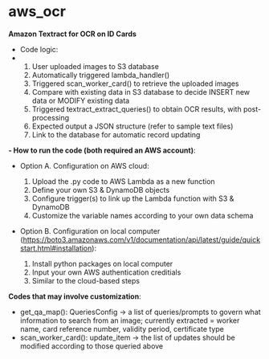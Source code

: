 # aws_ocr
**Amazon Textract for OCR on ID Cards**
- Code logic:
- 1) User uploaded images to S3 database
  2) Automatically triggered lambda_handler()
  3) Triggered scan_worker_card() to retrieve the uploaded images
  4) Compare with existing data in S3 database to decide INSERT new data or MODIFY existing data
  5) Triggered textract_extract_queries() to obtain OCR results, with post-processing
  6) Expected output a JSON structure (refer to sample text files)
  7) Link to the database for automatic record updating

**- How to run the code (both required an AWS account)**:
- Option A. Configuration on AWS cloud:
     1) Upload the .py code to AWS Lambda as a new function
     2) Define your own S3 & DynamoDB objects
     3) Configure trigger(s) to link up the Lambda function with S3 & DynamoDB
     4) Customize the variable names according to your own data schema
  
- Option B. Configuration on local computer (https://boto3.amazonaws.com/v1/documentation/api/latest/guide/quickstart.html#installation):
     1) Install python packages on local computer
     2) Input your own AWS authentication creditials
     3) Similar to the cloud-based steps

**Codes that may involve customization**:
- get_qa_map(): QueriesConfig -> a list of queries/prompts to govern what information to search from an image; currently extracted = worker name, card reference number, validity period, certificate type
- scan_worker_card(): update_item -> the list of updates should be modified according to those queried above
